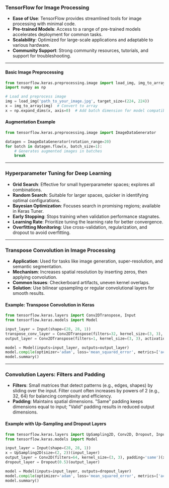 ### TensorFlow for Image Processing

- **Ease of Use**: TensorFlow provides streamlined tools for image processing with minimal code.
- **Pre-trained Models**: Access to a range of pre-trained models accelerates deployment for common tasks.
- **Scalability**: Optimized for large-scale applications and adaptable to various hardware.
- **Community Support**: Strong community resources, tutorials, and support for troubleshooting.

---

#### Basic Image Preprocessing

```python
from tensorflow.keras.preprocessing.image import load_img, img_to_array
import numpy as np

# Load and preprocess image
img = load_img('path_to_your_image.jpg', target_size=(224, 224))
x = img_to_array(img)  # Convert to array
x = np.expand_dims(x, axis=0)  # Add batch dimension for model compatibility
```

#### Augmentation Example

```python
from tensorflow.keras.preprocessing.image import ImageDataGenerator

datagen = ImageDataGenerator(rotation_range=20)
for batch in datagen.flow(x, batch_size=1):
    # Generates augmented images in batches
    break
```

---

### Hyperparameter Tuning for Deep Learning

- **Grid Search**: Effective for small hyperparameter spaces; explores all combinations.
- **Random Search**: Suitable for larger spaces, quicker in identifying optimal configurations.
- **Bayesian Optimization**: Focuses search in promising regions; available in Keras Tuner.
- **Early Stopping**: Stops training when validation performance stagnates.
- **Learning Rate**: Prioritize tuning the learning rate for better convergence.
- **Overfitting Monitoring**: Use cross-validation, regularization, and dropout to avoid overfitting.

---

### Transpose Convolution in Image Processing

- **Application**: Used for tasks like image generation, super-resolution, and semantic segmentation.
- **Mechanism**: Increases spatial resolution by inserting zeros, then applying convolution.
- **Common Issues**: Checkerboard artifacts, uneven kernel overlaps.
- **Solution**: Use bilinear upsampling or regular convolutional layers for smooth results.

#### Example: Transpose Convolution in Keras

```python
from tensorflow.keras.layers import Conv2DTranspose, Input
from tensorflow.keras.models import Model

input_layer = Input(shape=(28, 28, 1))
transpose_conv_layer = Conv2DTranspose(filters=32, kernel_size=(3, 3), strides=(2, 2), padding='same', activation='relu')(input_layer)
output_layer = Conv2DTranspose(filters=1, kernel_size=(3, 3), activation='sigmoid', padding='same')(transpose_conv_layer)

model = Model(inputs=input_layer, outputs=output_layer)
model.compile(optimizer='adam', loss='mean_squared_error', metrics=['accuracy'])
model.summary()
```

---

### Convolution Layers: Filters and Padding

- **Filters**: Small matrices that detect patterns (e.g., edges, shapes) by sliding over the input. Filter count often increases by powers of 2 (e.g., 32, 64) for balancing complexity and efficiency.
- **Padding**: Maintains spatial dimensions. "Same" padding keeps dimensions equal to input; "Valid" padding results in reduced output dimensions.

#### Example with Up-Sampling and Dropout Layers

```python
from tensorflow.keras.layers import UpSampling2D, Conv2D, Dropout, Input
from tensorflow.keras.models import Model

input_layer = Input(shape=(28, 28, 1))
x = UpSampling2D(size=(2, 2))(input_layer)
output_layer = Conv2D(filters=64, kernel_size=(3, 3), padding='same')(x)
dropout_layer = Dropout(0.5)(output_layer)

model = Model(inputs=input_layer, outputs=dropout_layer)
model.compile(optimizer='adam', loss='mean_squared_error', metrics=['accuracy'])
model.summary()
```


